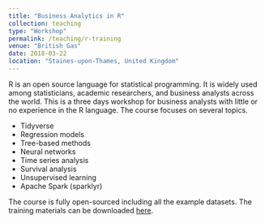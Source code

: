 ```yaml
---
title: "Business Analytics in R"
collection: teaching
type: "Workshop"
permalink: /teaching/r-training
venue: "British Gas"
date: 2018-03-22
location: "Staines-upon-Thames, United Kingdom"
---
```


R is an open source language for statistical programming. It is widely used among statisticians, academic researchers, and business analysts across the world. This is a three days workshop for business analysts with little or no experience in the R language. The course focuses on several topics.

* Tidyverse
* Regression models
* Tree-based methods
* Neural networks
* Time series analysis
* Survival analysis
* Unsupervised learning
* Apache Spark (sparklyr)

The course is fully open-sourced including all the example datasets. The training materials can be downloaded [here](https://github.com/timothywong731/r-training/releases).
